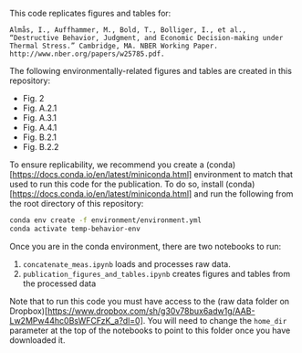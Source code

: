 This code replicates figures and tables for:

```text
Almås, I., Auffhammer, M., Bold, T., Bolliger, I., et al., “Destructive Behavior, Judgment, and Economic Decision-making under Thermal Stress.” Cambridge, MA. NBER Working Paper. http://www.nber.org/papers/w25785.pdf.
```

The following environmentally-related figures and tables are created in this repository:
- Fig. 2
- Fig. A.2.1
- Fig. A.3.1
- Fig. A.4.1
- Fig. B.2.1
- Fig. B.2.2

To ensure replicability, we recommend you create a (conda)[https://docs.conda.io/en/latest/miniconda.html] environment to match that used to run this code for the publication. To do so, install (conda)[https://docs.conda.io/en/latest/miniconda.html] and run the following from the root directory of this repository:

```bash
conda env create -f environment/environment.yml
conda activate temp-behavior-env
```

Once you are in the conda environment, there are two notebooks to run:
1. `concatenate_meas.ipynb` loads and processes raw data.
2. `publication_figures_and_tables.ipynb` creates figures and tables from the processed data

Note that to run this code you must have access to the (raw data folder on Dropbox)[https://www.dropbox.com/sh/g30v78bux6adw1g/AAB-Lw2MPw44hc0BsWFCFzK_a?dl=0]. You will need to change the ``home_dir`` parameter at the top of the notebooks to point to this folder once you have downloaded it.

